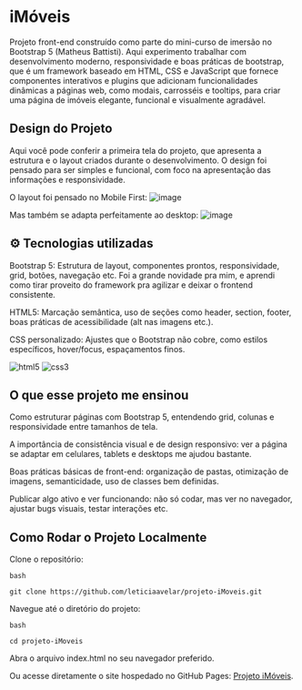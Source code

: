 # iMóveis
Projeto front-end construído como parte do mini-curso de imersão no Bootstrap 5 (Matheus Battisti). Aqui experimento trabalhar com desenvolvimento moderno, responsividade e boas práticas de bootstrap, que é um framework baseado em HTML, CSS e JavaScript que fornece componentes interativos e plugins que adicionam funcionalidades dinâmicas a páginas web, como modais, carrosséis e tooltips, para criar uma página de imóveis elegante, funcional e visualmente agradável.

## Design do Projeto

Aqui você pode conferir a primeira tela do projeto, que apresenta a estrutura e o layout criados durante o desenvolvimento. O design foi pensado para ser simples e funcional, com foco na apresentação das informações e responsividade.

O layout foi pensado no Mobile First:
![image](https://github.com/user-attachments/assets/a8384e70-b7e1-4037-acda-2098d5fcad2e)

Mas também se adapta perfeitamente ao desktop:
![image](https://github.com/user-attachments/assets/a28f5c8d-6e8f-4456-845c-814cdb64b155)

## ⚙️ Tecnologias utilizadas

Bootstrap 5: Estrutura de layout, componentes prontos, responsividade, grid, botões, navegação etc. Foi a grande novidade pra mim, e aprendi como tirar proveito do framework pra agilizar e deixar o frontend consistente.

HTML5: Marcação semântica, uso de seções como header, section, footer, boas práticas de acessibilidade (alt nas imagens etc.).

CSS personalizado: Ajustes que o Bootstrap não cobre, como estilos específicos, hover/focus, espaçamentos finos.

 ![html5](https://img.shields.io/badge/HTML5-E34F26?style=for-the-badge&logo=html5&logoColor=white) ![css3](https://img.shields.io/badge/css3-1572B6?style=for-the-badge&logo=css3&logoColor=white)

## O que esse projeto me ensinou

Como estruturar páginas com Bootstrap 5, entendendo grid, colunas e responsividade entre tamanhos de tela.

A importância de consistência visual e de design responsivo: ver a página se adaptar em celulares, tablets e desktops me ajudou bastante.

Boas práticas básicas de front-end: organização de pastas, otimização de imagens, semanticidade, uso de classes bem definidas.

Publicar algo ativo e ver funcionando: não só codar, mas ver no navegador, ajustar bugs visuais, testar interações etc.

## Como Rodar o Projeto Localmente
Clone o repositório:
```
bash

git clone https://github.com/leticiaavelar/projeto-iMoveis.git
```
Navegue até o diretório do projeto:
```
bash

cd projeto-iMoveis
```
Abra o arquivo index.html no seu navegador preferido.

Ou acesse diretamente o site hospedado no GitHub Pages: [Projeto iMóveis](https://leticiaavelar.github.io/projeto-iMoveis/).

